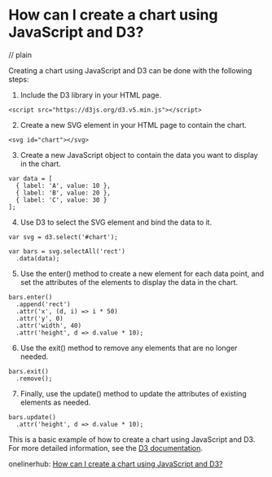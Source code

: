 # How can I create a chart using JavaScript and D3?
// plain

Creating a chart using JavaScript and D3 can be done with the following steps:

1. Include the D3 library in your HTML page.
```
<script src="https://d3js.org/d3.v5.min.js"></script>
```

2. Create a new SVG element in your HTML page to contain the chart.
```
<svg id="chart"></svg>
```

3. Create a new JavaScript object to contain the data you want to display in the chart.
```
var data = [
  { label: 'A', value: 10 },
  { label: 'B', value: 20 },
  { label: 'C', value: 30 }
];
```

4. Use D3 to select the SVG element and bind the data to it.
```
var svg = d3.select('#chart');

var bars = svg.selectAll('rect')
  .data(data);
```

5. Use the enter() method to create a new element for each data point, and set the attributes of the elements to display the data in the chart.
```
bars.enter()
  .append('rect')
  .attr('x', (d, i) => i * 50)
  .attr('y', 0)
  .attr('width', 40)
  .attr('height', d => d.value * 10);
```

6. Use the exit() method to remove any elements that are no longer needed.
```
bars.exit()
  .remove();
```

7. Finally, use the update() method to update the attributes of existing elements as needed.
```
bars.update()
  .attr('height', d => d.value * 10);
```

This is a basic example of how to create a chart using JavaScript and D3. For more detailed information, see the [D3 documentation](https://github.com/d3/d3/wiki).

onelinerhub: [How can I create a chart using JavaScript and D3?](https://onelinerhub.com/javascript-d3/how-can-i-create-a-chart-using-javascript-and-d-)
